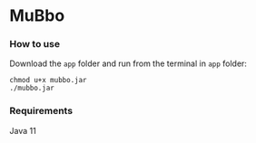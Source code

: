 # MuBbo

### How to use

Download the `app` folder and run from the terminal in `app` folder:
```
chmod u+x mubbo.jar
./mubbo.jar
```

### Requirements

Java 11
